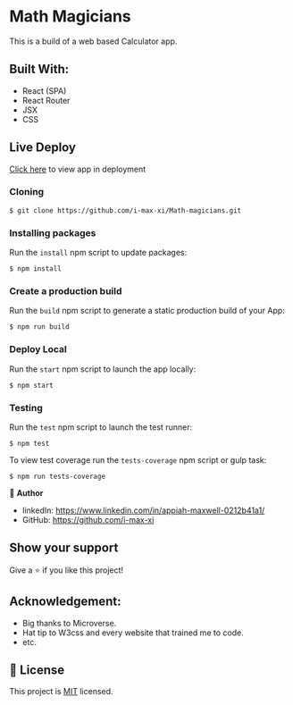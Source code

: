 # Math Magicians

This is a build of a web based Calculator app.

## Built With:
- React (SPA)
- React Router
- JSX
- CSS

## Live Deploy
[Click here](https://mad-math.netlify.app/) to view app in deployment

### Cloning
    $ git clone https://github.com/i-max-xi/Math-magicians.git


### Installing packages

Run the `install` npm script to update packages:

    $ npm install


### Create a production build

Run the `build` npm script to generate a static production build of your App:

    $ npm run build


### Deploy Local

Run the `start` npm script to launch the app locally:

    $ npm start

### Testing

Run the `test` npm script to launch the test runner:

    $ npm test

To view test coverage run the `tests-coverage` npm script or gulp task:

    $ npm run tests-coverage


👤 **Author** 
  - linkedIn: https://www.linkedin.com/in/appiah-maxwell-0212b41a1/
  - GitHub: https://github.com/i-max-xi

## Show your support
Give a ⭐️ if you like this project!

## Acknowledgement:
   - Big thanks to Microverse.
   - Hat tip to W3css and every website that trained me to code.
   - etc.

## 📝 License
   This project is [MIT](license.md) licensed.

